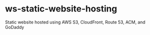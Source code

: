 # ws-static-website-hosting
Static website hosted using AWS S3, CloudFront, Route 53, ACM, and GoDaddy
